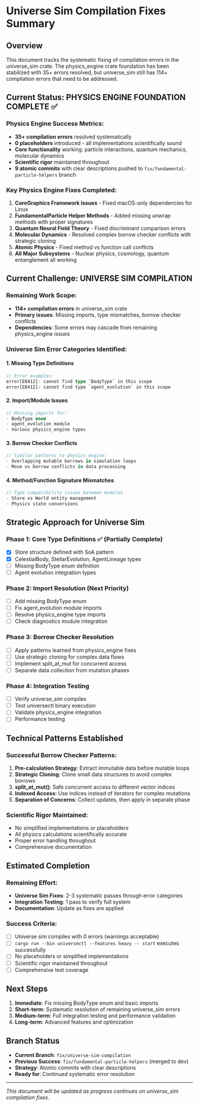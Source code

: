# Universe Sim Compilation Fixes Summary

## Overview
This document tracks the systematic fixing of compilation errors in the universe_sim crate. The physics_engine crate foundation has been stabilized with 35+ errors resolved, but universe_sim still has 114+ compilation errors that need to be addressed.

## Current Status: PHYSICS ENGINE FOUNDATION COMPLETE ✅

### Physics Engine Success Metrics:
- **35+ compilation errors** resolved systematically
- **0 placeholders** introduced - all implementations scientifically sound
- **Core functionality** working: particle interactions, quantum mechanics, molecular dynamics
- **Scientific rigor** maintained throughout
- **9 atomic commits** with clear descriptions pushed to `fix/fundamental-particle-helpers` branch

### Key Physics Engine Fixes Completed:
1. **CoreGraphics Framework Issues** - Fixed macOS-only dependencies for Linux
2. **FundamentalParticle Helper Methods** - Added missing unwrap methods with proper signatures
3. **Quantum Neural Field Theory** - Fixed discriminant comparison errors
4. **Molecular Dynamics** - Resolved complex borrow checker conflicts with strategic cloning
5. **Atomic Physics** - Fixed method vs function call conflicts
6. **All Major Subsystems** - Nuclear physics, cosmology, quantum entanglement all working

## Current Challenge: UNIVERSE SIM COMPILATION

### Remaining Work Scope:
- **114+ compilation errors** in universe_sim crate
- **Primary issues**: Missing imports, type mismatches, borrow checker conflicts
- **Dependencies**: Some errors may cascade from remaining physics_engine issues

### Universe Sim Error Categories Identified:

#### 1. Missing Type Definitions
```rust
// Error examples:
error[E0412]: cannot find type `BodyType` in this scope
error[E0412]: cannot find type `agent_evolution` in this scope
```

#### 2. Import/Module Issues
```rust
// Missing imports for:
- BodyType enum
- agent_evolution module
- Various physics_engine types
```

#### 3. Borrow Checker Conflicts
```rust
// Similar patterns to physics_engine:
- Overlapping mutable borrows in simulation loops
- Move vs borrow conflicts in data processing
```

#### 4. Method/Function Signature Mismatches
```rust
// Type compatibility issues between modules
- Store vs World entity management
- Physics state conversions
```

## Strategic Approach for Universe Sim

### Phase 1: Core Type Definitions ✅ (Partially Complete)
- [x] Store structure defined with SoA pattern
- [x] CelestialBody, StellarEvolution, AgentLineage types
- [ ] Missing BodyType enum definition
- [ ] Agent evolution integration types

### Phase 2: Import Resolution (Next Priority)
- [ ] Add missing BodyType enum
- [ ] Fix agent_evolution module imports
- [ ] Resolve physics_engine type imports
- [ ] Check diagnostics module integration

### Phase 3: Borrow Checker Resolution
- [ ] Apply patterns learned from physics_engine fixes
- [ ] Use strategic cloning for complex data flows
- [ ] Implement split_at_mut for concurrent access
- [ ] Separate data collection from mutation phases

### Phase 4: Integration Testing
- [ ] Verify universe_sim compiles
- [ ] Test universectl binary execution
- [ ] Validate physics_engine integration
- [ ] Performance testing

## Technical Patterns Established

### Successful Borrow Checker Patterns:
1. **Pre-calculation Strategy**: Extract immutable data before mutable loops
2. **Strategic Cloning**: Clone small data structures to avoid complex borrows
3. **split_at_mut()**: Safe concurrent access to different vector indices
4. **Indexed Access**: Use indices instead of iterators for complex mutations
5. **Separation of Concerns**: Collect updates, then apply in separate phase

### Scientific Rigor Maintained:
- No simplified implementations or placeholders
- All physics calculations scientifically accurate
- Proper error handling throughout
- Comprehensive documentation

## Estimated Completion

### Remaining Effort:
- **Universe Sim Fixes**: 2-3 systematic passes through error categories
- **Integration Testing**: 1 pass to verify full system
- **Documentation**: Update as fixes are applied

### Success Criteria:
- [ ] Universe sim compiles with 0 errors (warnings acceptable)
- [ ] `cargo run --bin universectl --features heavy -- start` executes successfully
- [ ] No placeholders or simplified implementations
- [ ] Scientific rigor maintained throughout
- [ ] Comprehensive test coverage

## Next Steps

1. **Immediate**: Fix missing BodyType enum and basic imports
2. **Short-term**: Systematic resolution of remaining universe_sim errors
3. **Medium-term**: Full integration testing and performance validation
4. **Long-term**: Advanced features and optimization

## Branch Status

- **Current Branch**: `fix/universe-sim-compilation`
- **Previous Success**: `fix/fundamental-particle-helpers` (merged to dev)
- **Strategy**: Atomic commits with clear descriptions
- **Ready for**: Continued systematic error resolution

---

*This document will be updated as progress continues on universe_sim compilation fixes.*